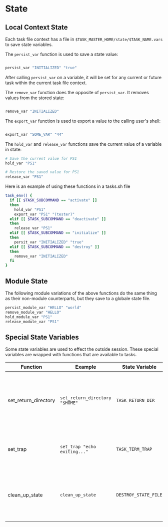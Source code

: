 # State

## Local Context State

Each task file context has a file in `$TASK_MASTER_HOME/state/$TASK_NAME.vars` to save state variables.

The `persist_var` function is used to save a state value:

``` bash

persist_var "INITIALIZED" "true"

```

After calling `persist_var` on a variable, it will be set for any current or future task within the current task file context.

The `remove_var` function does the opposite of `persist_var`. It removes values from the stored state:

``` bash

remove_var "INITIALIZED"

```

The `export_var` function is used to export a value to the calling user's shell:

``` bash

export_var "SOME_VAR" "44"

```

The `hold_var` and `release_var` functions save the current value of a variable in state:

``` bash
# Save the current value for PS1
hold_var "PS1"

# Restore the saved value for PS1
release_var "PS1"
```

Here is an example of using these functions in a tasks.sh file

``` bash
task_env() {
  if [[ $TASK_SUBCOMMAND == "activate" ]]
  then
    hold_var "PS1"
    export_var "PS1" "(tester)"
  elif [[ $TASK_SUBCOMMAND == "deactivate" ]]
  then
    release_var "PS1"
  elif [[ $TASK_SUBCOMMAND == "initialize" ]]
  then
    persit_var "INITIALIZED" "true"
  elif [[ $TASK_SUBCOMMAND == "destroy" ]]
  then
    remove_var "INITIALIZED"
  fi
}
```

## Module State

The following module variations of the above functions do the same thing as their non-module counterparts, but they save to a globale state file.

``` bash
persist_module_var "HELLO" "world"
remove_module_var "HELLO"
hold_module_var "PS1"
release_module_var "PS1"
```

## Special State Variables

Some state variables are used to effect the outside session.
These special variables are wrapped with functions that are available to tasks.

| Function             | Example                      |  State Variable     |Action |
|----------------------|------------------------------|---------------------|-------|
| set_return_directory | `set_return_directory "$HOME"` |  `TASK_RETURN_DIR   ` | Change the current working directory for the outside bash session |
| set_trap             | `set_trap "echo exiting..."  ` |  `TASK_TERM_TRAP    ` | Sets an exit trap for the outside bash session |
| clean_up_state       | `clean_up_state              ` |  `DESTROY_STATE_FILE` | Remove the current state file after finishing task execution | 
